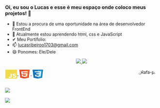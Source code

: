 ### Oi, eu sou o Lucas e esse é meu espaço onde coloco meus projetos!  👋

- 🔭 Estou a  procura de uma oportunidade na área de desenvolvedor FrontEnd
- 🌱 Atualmente estou aprendendo html, css e JavaScript
-  ✔ Meu Portifolio:
- 📫 lucasribeiroo1703@gmail.com
- 😄 Ponomes: Ele/Dele

<div align="center">
  <a href="https://github.com/lucasgr2">
  <img height="180em" src="https://github-readme-stats.vercel.app/api?username=lucasgr2&show_icons=true&theme=dracula&include_all_commits=true&count_private=true"/>
  <img widht = 5px height="180em" src="https://github-readme-stats.vercel.app/api/top-langs/?username=lucasgr2&layout=compact&langs_count=7&theme=dracula"/>
</div>

<div style="display: inline_block"><br>
  <img align="center" alt="Rafa-Js" height="30" width="40" src="https://raw.githubusercontent.com/devicons/devicon/master/icons/javascript/javascript-plain.svg">
  
  
  <img align="center" alt="Rafa-HTML" height="30" width="40" src="https://raw.githubusercontent.com/devicons/devicon/master/icons/html5/html5-original.svg">
  <img align="center" alt="Rafa-CSS" height="30" width="40" src="https://raw.githubusercontent.com/devicons/devicon/master/icons/css3/css3-original.svg">
  
  <img align="right" alt="Rafa-pic" height="150" style="border-radius:50px;" src="https://meneguite.com/2017/10/01/golang-desbravando-uma-linguagem-de-programacao-parte-1/001.gif">
</div>
  
 ## 
<div style="display: inline_block"> 
  
  <a href="https://instagram.com/lucasz_ribeir0" target="_blank"><img  src="https://img.shields.io/badge/-Instagram-%23E4405F?style=for-the-badge&logo=instagram&logoColor=white" target="_blank"></a>

  <a href="https://www.linkedin.com/in/lucas-gomes-6a2530207/" target="_blank"><img src="https://img.shields.io/badge/-LinkedIn-%230077B5?style=for-the-badge&logo=linkedin&logoColor=white" target="_blank"></a> 
 
</div>
